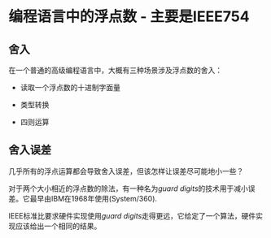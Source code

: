 # 编程语言中的浮点数 - 主要是IEEE754

## 舍入

在一个普通的高级编程语言中，大概有三种场景涉及浮点数的舍入：

+ 读取一个浮点数的十进制字面量

+ 类型转换

+ 四则运算

## 舍入误差

几乎所有的浮点运算都会导致舍入误差，但该怎样让误差尽可能地小一些？

对于两个大小相近的浮点数的除法，有一种名为*guard digits*的技术用于减小误差。它最早由IBM在1968年使用(System/360).

IEEE标准比要求硬件实现使用*guard digits*走得更远，它给定了一个算法，硬件实现应该给出一个相同的结果。

